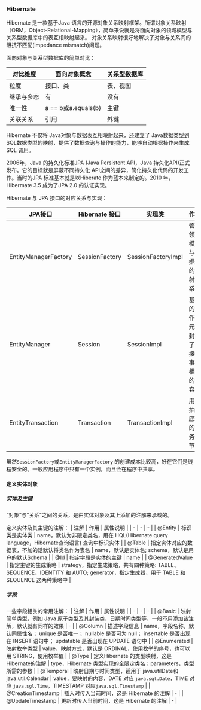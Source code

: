 ### Hibernate
Hibernate 是一款基于Java 语言的开源对象关系映射框架。所谓对象关系映射（ORM，Object-Relational-Mapping），简单来说就是将面向对象的领域模型与关系型数据库中的表互相映射起来。
对象关系映射很好地解决了对象与关系间的阻抗不匹配(impedance mismatch)问题。

面向对象与关系型数据库的简单对比：

| 对比维度 | 面向对象概念 | 关系型数据库 |
| - | - | - |
| 粒度 | 接口、类 | 表、视图 |
| 继承与多态 | 有 | 没有 |
| 唯一性 | a == b或a.equals(b) | 主键 |
| 关联关系 | 引用 | 外键 |

Hibernate 不仅将 Java对象与数据表互相映射起来，还建立了 Java数据类型到SQL数据类型的映射，提供了数据查询与操作的能力，能够自动根据操作来生成 SQL 调用。

2006年，Java 的持久化标准JPA (Java Persistent API，Java 持久化API)正式发布。它的目标就是屏蔽不同持久化 API之间的差异，简化持久化代码的开发工作。当时的JPA 标准基本就是以Hiberate 作为蓝本来制定的。2010 年，Hibermate 3.5 成为了JPA 2.0 的认证实现。

Hibernate 与 JPA 接口的对应关系与实现：

| JPA接口 | Hibernate 接口 | 实现类 | 作用 |
| - | - | - | - |
| EntityManagerFactory | SessionFactory | SessionFactoryImpl | 管理领域模型与数据库的映射关系 |
| EntityManager | Session | SessionImpl | 基本的工作单元，封装了连接与事务相关的内容 |
| EntityTransaction | Transaction | TransactionImpl | 用来抽象底层的事务细节 |
虽然`SessionFactory`或`EntityManagerFactory` 的创建成本比较高，好在它们是线程安全的。一般应用程序中只有一个实例，而且会在程序中共享。

#### 定义实体对象

##### 实体及主键
“对象”与“关系”之间的关系，是由实体对象及其上添加的注解来承载的。

定义实体及其主键的注解：
| 注解 | 作用 | 属性说明 |
| - | - | - |
| @Entity | 标识类是实体类 | name，默认为非限定类名，用在 HQL(Hibernate query language，Hibernate查询语言) 查询中标识实体 |
| @Table | 指定实体对应的数据表，不加的话默认将类名作为表名 | name，默认是实体名; schema，默认是用户的默认Schema |
| @Id | 指定字段是实体的主键 | name |
| @GeneratedValue | 指定主键的生成策略 | strategy，指定生成策略，共有四种策略: TABLE、SEQUENCE、IDENTITY 和 AUTO; generator，指定生成器，用于 TABLE 和 SEQUENCE 这两种策略中 |

##### 字段
一些字段相关的常用注解：
| 注解 | 作用 | 属性说明 |
| - | - | - |
| @Basic | 映射简单类型，例如 Java 原子类型及其封装类、日期时间类型等，一般不用添加该注解，默认就有同样的效果 | - |
| @Column | 描述字段信息 | name，字段名称，默认同属性名； unique 是否唯一； nullable 是否可为 null； insertable 是否出现在 INSERT 语句中； updatable 是否出现在 UPDATE 语句中 |
| @Enumerated | 映射枚举类型 | value，映射方式，默认是 ORDINAL，使用枚举的序号，也可以用 STRING，使用枚举值 |
| @Type | 定义Hibernate 的类型映射，这是 Hibernate的注解 | type，Hibernate 类型实现的全限定类名；parameters，类型所需的参数 |
| @Temporal | 映射日期与时间类型，适用于 java.utilDate和 java.util.Calendar | value，要映射的内容，DATE 对应 `java.sql.Date`，TIME 对应 `java.sgl.Time`，TIMESTAMP 对应`java.sql.Timestamp` |
| @CreationTimestamp | 插入时传入当前时间，这是 Hibernate 的注解 | - |
| @UpdateTimestamp | 更新时传人当前时间，这是 Hibernate 的注解 | - |
